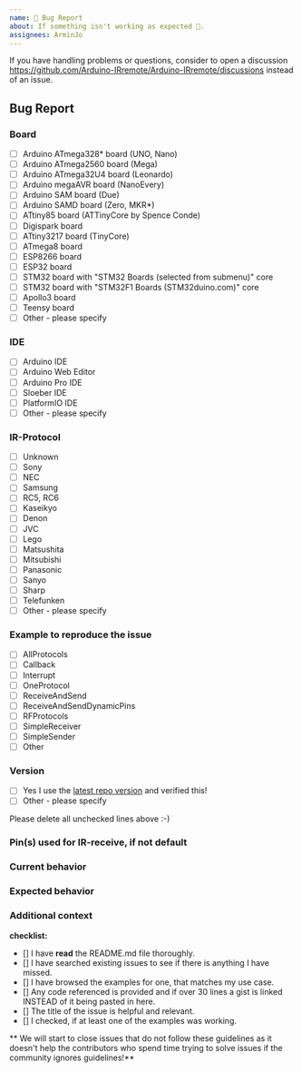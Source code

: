 ```yaml
---
name: 🐛 Bug Report
about: If something isn't working as expected 🤔.
assignees: ArminJo
---
```


If you have handling problems or questions, consider to open a discussion https://github.com/Arduino-IRremote/Arduino-IRremote/discussions instead of an issue.

## Bug Report

### Board
* [ ] Arduino ATmega328* board (UNO, Nano)
* [ ] Arduino ATmega2560 board (Mega)
* [ ] Arduino ATmega32U4 board (Leonardo)
* [ ] Arduino megaAVR board (NanoEvery)
* [ ] Arduino SAM board (Due)
* [ ] Arduino SAMD board (Zero, MKR*)
* [ ] ATtiny85 board (ATTinyCore by Spence Conde)
* [ ] Digispark board
* [ ] ATtiny3217 board (TinyCore)
* [ ] ATmega8 board
* [ ] ESP8266 board
* [ ] ESP32 board
* [ ] STM32 board with "STM32 Boards (selected from submenu)" core
* [ ] STM32 board with "STM32F1 Boards (STM32duino.com)" core
* [ ] Apollo3 board
* [ ] Teensy board
* [ ] Other - please specify

<!-- Please specify board name if not included in board selection -->

### IDE
* [ ] Arduino IDE
* [ ] Arduino Web Editor
* [ ] Arduino Pro IDE
* [ ] Sloeber IDE
* [ ] PlatformIO IDE
* [ ] Other - please specify

### IR-Protocol
* [ ] Unknown
* [ ] Sony
* [ ] NEC
* [ ] Samsung
* [ ] RC5, RC6
* [ ] Kaseikyo
* [ ] Denon
* [ ] JVC
* [ ] Lego
* [ ] Matsushita
* [ ] Mitsubishi
* [ ] Panasonic
* [ ] Sanyo
* [ ] Sharp
* [ ] Telefunken
* [ ] Other - please specify

### Example to reproduce the issue
* [ ] AllProtocols
* [ ] Callback
* [ ] Interrupt
* [ ] OneProtocol
* [ ] ReceiveAndSend
* [ ] ReceiveAndSendDynamicPins
* [ ] RFProtocols
* [ ] SimpleReceiver
* [ ] SimpleSender
* [ ] Other

### Version
* [ ] Yes I use the [latest repo version](https://github.com/Arduino-IRremote/Arduino-IRremote/archive/master.zip) and verified this!
* [ ] Other - please specify

Please delete all unchecked lines above :-)

### Pin(s) used for IR-receive, if not default

### Current behavior
<!-- Paste the code or repository link, if applicable. -->

<!-- Add a the serial output which indicates the error happened. -->

<!-- Add a clear and concise description of the behavior. -->

### Expected behavior
<!-- Add a clear and concise description of what you expected to happen. -->

### Additional context
<!-- (Optional) Add any other context about the problem here. -->

**checklist:**
- [] I have **read** the README.md file thoroughly.
- [] I have searched existing issues to see if there is anything I have missed.
- [] I have browsed the examples for one, that matches my use case.
- [] Any code referenced is provided and if over 30 lines a gist is linked INSTEAD of it being pasted in here.
- [] The title of the issue is helpful and relevant.
- [] I checked, if at least one of the examples was working.

** We will start to close issues that do not follow these guidelines as it doesn't help the contributors who spend time trying to solve issues if the community ignores guidelines!**
